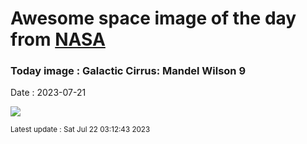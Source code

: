 
# Awesome space image of the day from [NASA](https://api.nasa.gov/)

### Today image : Galactic Cirrus: Mandel Wilson 9
Date : 2023-07-21

![](https://apod.nasa.gov/apod/image/2307/MandelWilson9_GabrielRodriguesSantos_APOD1024.jpg)

<small>Latest update : Sat Jul 22 03:12:43 2023</small>
        